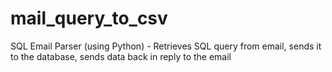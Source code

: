 # mail_query_to_csv

SQL Email Parser (using Python) - Retrieves SQL query from email, sends it to the database, sends data back in reply to the email

